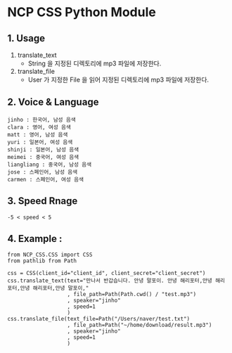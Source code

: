 # NCP CSS Python Module

## 1. Usage

1. translate_text
    - String 을 지정된 디렉토리에 mp3 파일에 저장한다.
2. translate_file
    - User 가 지정한 File 을 읽어 지정된 디렉토리에 mp3 파일에 저장한다.
    
## 2. Voice & Language
    jinho : 한국어, 남성 음색
    clara : 영어, 여성 음색
    matt : 영어, 남성 음색
    yuri : 일본어, 여성 음색
    shinji : 일본어, 남성 음색
    meimei : 중국어, 여성 음색
    liangliang : 중국어, 남성 음색
    jose : 스페인어, 남성 음색
    carmen : 스페인어, 여성 음색
    
## 3. Speed Rnage 
    -5 < speed < 5

## 4. Example :
```
from NCP_CSS.CSS import CSS
from pathlib from Path

css = CSS(client_id="client_id", client_secret="client_secret")
css.translate_text(text="만나서 반갑습니다. 안녕 말포이. 안녕 해리포터,안녕 해리포터,안녕 해리포터,안녕 말포이,"
                   , file_path=Path(Path.cwd() / "test.mp3")
                   , speaker="jinho"
                   , speed=1
                   )
css.translate_file(text_file=Path("/Users/naver/test.txt")
                   , file_path=Path("~/home/download/result.mp3")
                   , speaker="jinho"
                   , speed=1
                   )

```
